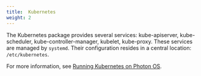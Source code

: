 ```yaml
---
title:  Kubernetes
weight: 2
---
```



The Kubernetes package provides several services: kube-apiserver, kube-scheduler, kube-controller-manager, kubelet, kube-proxy. These services are managed by `systemd`. Their configuration resides in a central location: `/etc/kubernetes`.

For more information, see [Running Kubernetes on Photon OS](../../user-guide/kubernetes-on-photon-os/).

